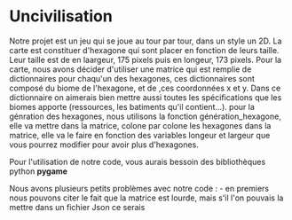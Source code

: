# Uncivilisation
Notre projet est un jeu qui se joue au tour par tour, dans un style un 2D. La carte est constituer d'hexagone qui sont placer en fonction de leurs taille. Leur taille est de en laargeur, 175 pixels puis en longeur, 173 pixels. Pour la carte, nous avons décider d'utiliser une matrice qui est remplie de dictionnaires pour chaqu'un des hexagones, ces dictionnaires sont composé du biome de l'hexagone, et de ,ces coordonnées x et y. Dans ce dictionnaire on aimerais bien mettre aussi toutes les spécifications que les biomes apporte (ressources, les batiments qu'il contient...). pour la génration des hexagones, nous utilisons la fonction génération_hexagone, elle va mettre dans la matrice, colone par colone les hexagones dans la matrice, elle va le faire en fonction des variables longeur et largeur que vous pourrez modifier pour avoir plus d'hexagones. 

Pour l'utilisation de notre code, vous aurais bessoin des bibliothèques python **pygame**

Nous avons plusieurs petits problèmes avec notre code : 
    - en premiers nous pouvons citer le fait que la matrice est lourde, mais s'il l'on pouvais la mettre dans un fichier Json ce serais 